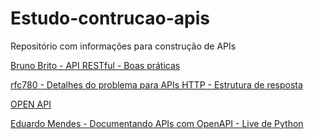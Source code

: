 # Estudo-contrucao-apis
Repositório com informações para construção de APIs


[Bruno Brito - API RESTful - Boas práticas](https://www.brunobrito.net.br/api-restful-boas-praticas/)

[rfc780 - Detalhes do problema para APIs HTTP - Estrutura de resposta](https://www.rfc-editor.org/rfc/rfc7807)

[OPEN API](https://www.openapis.org/)

[Eduardo Mendes - Documentando APIs com OpenAPI - Live de Python](https://www.youtube.com/watch?v=TfGHNBaK9a0)

